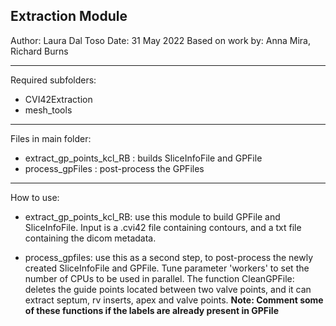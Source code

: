 Extraction Module
-----------------------------------------------
Author: Laura Dal Toso 
Date: 31 May 2022
Based on work by: Anna Mira, Richard Burns

-----------------------------------------------

Required subfolders:

- CVI42Extraction
- mesh_tools

-----------------------------------------------
Files in main folder: 
- extract_gp_points_kcl_RB : builds SliceInfoFile and GPFile
- process_gpFiles : post-process the GPFiles

-----------------------------------------------
How to use:
- extract_gp_points_kcl_RB: use this module to build GPFile and SliceInfoFile. Input is a .cvi42 file containing contours, and a txt file containing the dicom metadata. 

- process_gpfiles: use this as a second step, to post-process the newly created SliceInfoFile and GPFile. Tune parameter 'workers' to set the number of CPUs to be used in parallel. The function CleanGPFile: deletes the guide points located between two valve points, and it can extract septum, rv inserts, apex and valve points. **Note: Comment some of these functions if the labels are already present in GPFile**







